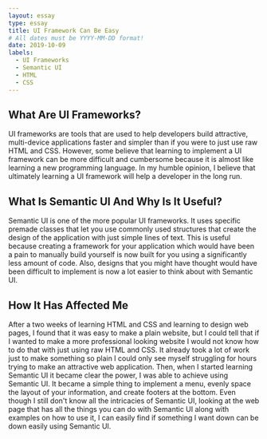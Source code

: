 ```yaml
---
layout: essay
type: essay
title: UI Framework Can Be Easy
# All dates must be YYYY-MM-DD format!
date: 2019-10-09
labels:
  - UI Frameworks
  - Semantic UI
  - HTML
  - CSS
---
```


## What Are UI Frameworks?

UI frameworks are tools that are used to help developers build attractive, multi-device applications faster and simpler than if you were to just use raw HTML and CSS. However, some believe that learning to implement a UI framework can be more difficult and cumbersome because it is almost like learning a new programming language. In my humble opinion, I believe that ultimately learning a UI framework will help a developer in the long run.

## What Is Semantic UI And Why Is It Useful?

Semantic UI is one of the more popular UI frameworks. It uses specific premade classes that let you use commonly used structures that create the design of the application with just simple lines of text. This is useful because creating a framework for your application which would have been a pain to manually build yourself is now built for you using a significantly less amount of code. Also, designs that you might have thought would have been difficult to implement is now a lot easier to think about with Semantic UI.

## How It Has Affected Me

After a two weeks of learning HTML and CSS and learning to design web pages, I found that it was easy to make a plain website, but I could tell that if I wanted to make a more professional looking website I would not know how to do that with just using raw HTML and CSS. It already took a lot of work just to make something so plain I could only see myself struggling for hours trying to make an attractive web application. Then, when I started learning Semantic UI it became clear the power, I was able to achieve using Semantic UI. It became a simple thing to implement a menu, evenly space the layout of your information, and create footers at the bottom. Even though I still don't know all the intricacies of Semantic UI, looking at the web page that has all the things you can do with Semantic UI along with examples on how to use it, I can easily find if something I want down can be down easily using Semantic UI.
